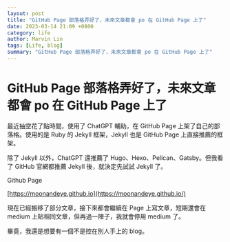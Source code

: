 ```yaml
---
layout: post
title: "GitHub Page 部落格弄好了，未來文章都會 po 在 GitHub Page 上了"
date: 2023-03-14 21:09 +0800
category: life
author: Marvin Lin
tags: [Life, blog]
summary: "GitHub Page 部落格弄好了，未來文章都會 po 在 GitHub Page 上了"
---
```


# GitHub Page 部落格弄好了，未來文章都會 po 在 GitHub Page 上了

最近抽空花了點時間，使用了 ChatGPT 輔助，在 GitHub Page 上架了自己的部落格。使用的是 Ruby 的 Jekyll 框架，Jekyll 也是 GitHub Page 上直接推薦的框架。

除了 Jekyll 以外，ChatGPT 還推薦了 Hugo、Hexo、Pelican、Gatsby。但我看了 GitHub 官網都推薦 Jekyll 後，就決定先試試 Jekyll 了。

Github Page

[https://moonandeye.github.io](https://moonandeye.github.io/)

現在已經搬移了部分文章，接下來都會繼續在 Page 上寫文章，短期還會在 medium 上貼相同文章，但再過一陣子，我就會停用 medium 了。

畢竟，我還是想要有一個不是控在別人手上的 blog。